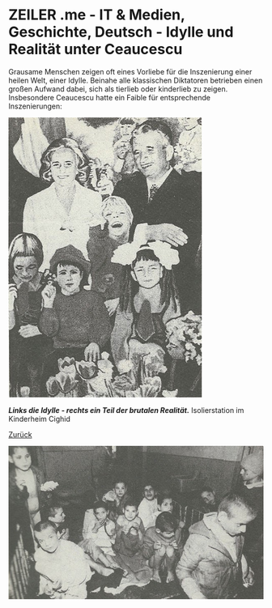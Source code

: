 # ZEILER .me - IT & Medien, Geschichte, Deutsch - Idylle und Realität unter Ceaucescu

Grausame Menschen zeigen oft eines Vorliebe für die Inszenierung einer heilen Welt, einer Idylle. Beinahe alle klassischen Diktatoren betrieben einen großen Aufwand dabei, sich als tierlieb oder kinderlieb zu zeigen. Insbesondere Ceaucescu hatte ein Faible für entsprechende Inszenierungen:

![](idylle-und-realitt-unter-ceaucescu-1.jpg)

***Links die Idylle - rechts ein Teil der brutalen Realität.*** Isolierstation im Kinderheim Cighid

[Zurück](http://www.google.com/url?q=http%3A%2F%2Fwww.zeiler.me%2Fdetlef%2Fgeschichte%2Fceausescu&sa=D&sntz=1&usg=AOvVaw2T1nazTt_xManKoSDoaLeJ)

![](idylle-und-realitt-unter-ceaucescu-2.jpg)